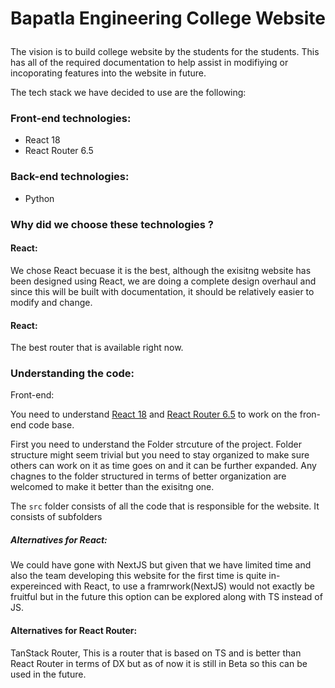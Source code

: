 # <p align="center"> Bapatla Engineering College Website</p>

The vision is to build college website by the students for the students. This has all of the required documentation to help assist in modifiying or incoporating features into the website in future. 

The tech stack we have decided to use are the following:

### Front-end technologies:
- React 18
- React Router 6.5

### Back-end technologies:
- Python

### Why did we choose these technologies ? 

#### React:

We chose React becuase it is the best, although the exisitng website has been designed using React, we are doing a complete design overhaul and since this will be built with documentation, it should be relatively easier to modify and change.

#### React:

The best router that is available right now.


### Understanding the code:

Front-end: 

You need to understand [React 18](https://beta.reactjs.org/) and [React Router 6.5](https://reactrouter.com/en/main) to work on the fron-end code base.

First you need to understand the Folder strcuture of the project. Folder structure might seem trivial but you need to stay organized to make sure others can work on it as time goes on and it can be further expanded. Any chagnes to the folder structured in terms of better organization are welcomed to make it better than the exisitng one.

The ` src ` folder consists of all the code that is responsible for the website. It consists of subfolders





##### Alternatives for React:
We could have gone with NextJS but given that we have limited time and also the team developing this website for the first time is quite in-expereinced with React, to use a framrwork(NextJS) would not exactly be fruitful but in the future this option can be explored along with TS instead of JS.

#### Alternatives for React Router:
TanStack Router, This is a router that is based on TS and is better than React Router in terms of DX but as of now it is still in Beta so this can be used in the future.

